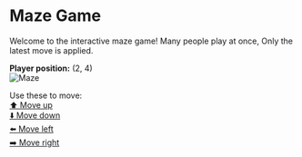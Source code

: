 # Maze Game  
Welcome to the interactive maze game! Many people play at once, Only the latest move is applied.

**Player position:** (2, 4)  
![Maze](https://github-maze-game.vercel.app/images/pos_2_4.png?t=1760619851887)

Use these to move:  
[⬆️ Move up](https://github-maze-game.vercel.app/move/2_4_w)  
[⬇️ Move down](https://github-maze-game.vercel.app/move/2_4_s)  
[⬅️ Move left](https://github-maze-game.vercel.app/move/2_4_a)  
[➡️ Move right](https://github-maze-game.vercel.app/move/2_4_d)
